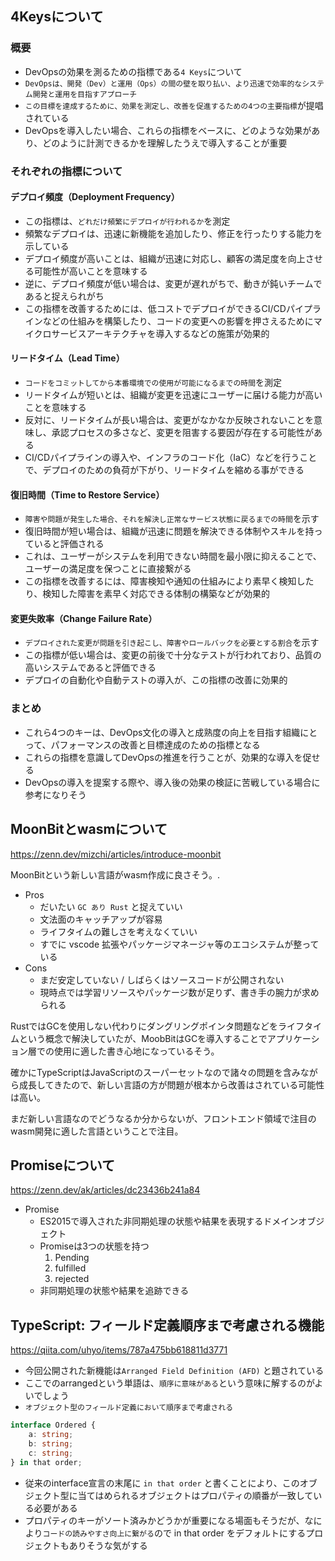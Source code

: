 ## 4Keysについて

### 概要

- DevOpsの効果を測るための指標である`4 Keys`について
- `DevOpsは、開発（Dev）と運用（Ops）の間の壁を取り払い、より迅速で効率的なシステム開発と運用を目指すアプローチ`
- `この目標を達成するために、効果を測定し、改善を促進するための4つの主要指標`が提唱されている
- DevOpsを導入したい場合、これらの指標をベースに、どのような効果があり、どのように計測できるかを理解したうえで導入することが重要

### それぞれの指標について

#### デプロイ頻度（Deployment Frequency）

- この指標は、`どれだけ頻繁にデプロイが行われるか`を測定
- 頻繁なデプロイは、迅速に新機能を追加したり、修正を行ったりする能力を示している
- デプロイ頻度が高いことは、組織が迅速に対応し、顧客の満足度を向上させる可能性が高いことを意味する
- 逆に、デプロイ頻度が低い場合は、変更が遅れがちで、動きが鈍いチームであると捉えられがち
- この指標を改善するためには、低コストでデプロイができるCI/CDパイプラインなどの仕組みを構築したり、コードの変更への影響を押さえるためにマイクロサービスアーキテクチャを導入するなどの施策が効果的

#### リードタイム（Lead Time）

- `コードをコミットしてから本番環境での使用が可能になるまでの時間`を測定
- リードタイムが短いとは、組織が変更を迅速にユーザーに届ける能力が高いことを意味する
- 反対に、リードタイムが長い場合は、変更がなかなか反映されないことを意味し、承認プロセスの多さなど、変更を阻害する要因が存在する可能性がある
- CI/CDパイプラインの導入や、インフラのコード化（IaC）などを行うことで、デプロイのための負荷が下がり、リードタイムを縮める事ができる

#### 復旧時間（Time to Restore Service）

- `障害や問題が発生した場合、それを解決し正常なサービス状態に戻るまでの時間`を示す
- 復旧時間が短い場合は、組織が迅速に問題を解決できる体制やスキルを持っていると評価される
- これは、ユーザーがシステムを利用できない時間を最小限に抑えることで、ユーザーの満足度を保つことに直接繋がる
- この指標を改善するには、障害検知や通知の仕組みにより素早く検知したり、検知した障害を素早く対応できる体制の構築などが効果的

#### 変更失敗率（Change Failure Rate）

- `デプロイされた変更が問題を引き起こし、障害やロールバックを必要とする割合`を示す
- この指標が低い場合は、変更の前後で十分なテストが行われており、品質の高いシステムであると評価できる
- デプロイの自動化や自動テストの導入が、この指標の改善に効果的

### まとめ

- これら4つのキーは、DevOps文化の導入と成熟度の向上を目指す組織にとって、パフォーマンスの改善と目標達成のための指標となる
- これらの指標を意識してDevOpsの推進を行うことが、効果的な導入を促せる
- DevOpsの導入を提案する際や、導入後の効果の検証に苦戦している場合に参考になりそう

## MoonBitとwasmについて

https://zenn.dev/mizchi/articles/introduce-moonbit

MoonBitという新しい言語がwasm作成に良さそう。.

- Pros
    - だいたい `GC あり Rust` と捉えていい
    - 文法面のキャッチアップが容易
    - ライフタイムの難しさを考えなくていい
    - すでに vscode 拡張やパッケージマネージャ等のエコシステムが整っている
- Cons
    - まだ安定していない / しばらくはソースコードが公開されない
    - 現時点では学習リソースやパッケージ数が足りず、書き手の腕力が求められる

RustではGCを使用しない代わりにダングリングポインタ問題などをライフタイムという概念で解決していたが、MoobBitはGCを導入することでアプリケーション層での使用に適した書き心地になっているそう。

確かにTypeScriptはJavaScriptのスーパーセットなので諸々の問題を含みながら成長してきたので、新しい言語の方が問題が根本から改善はされている可能性は高い。

まだ新しい言語なのでどうなるか分からないが、フロントエンド領域で注目のwasm開発に適した言語ということで注目。

## Promiseについて

https://zenn.dev/ak/articles/dc23436b241a84

- Promise
    - ES2015で導入された非同期処理の状態や結果を表現するドメインオブジェクト
    - Promiseは3つの状態を持つ
        1. Pending
        2. fulfilled
        3. rejected
    - 非同期処理の状態や結果を追跡できる

## TypeScript: フィールド定義順序まで考慮される機能

https://qiita.com/uhyo/items/787a475bb618811d3771

- 今回公開された新機能は`Arranged Field Definition (AFD)` と題されている
- ここでのarrangedという単語は、`順序に意味がある`という意味に解するのがよいでしょう
- `オブジェクト型のフィールド定義において順序まで考慮される`

```ts
interface Ordered {
    a: string;
    b: string;
    c: string;
} in that order;
```

- 従来のinterface宣言の末尾に `in that order` と書くことにより、このオブジェクト型に当てはめられるオブジェクトはプロパティの順番が一致している必要がある
- プロパティのキーがソート済みかどうかが重要になる場面もそうだが、なにより`コードの読みやすさ向上に繋がる`ので in that order をデフォルトにするプロジェクトもありそうな気がする
